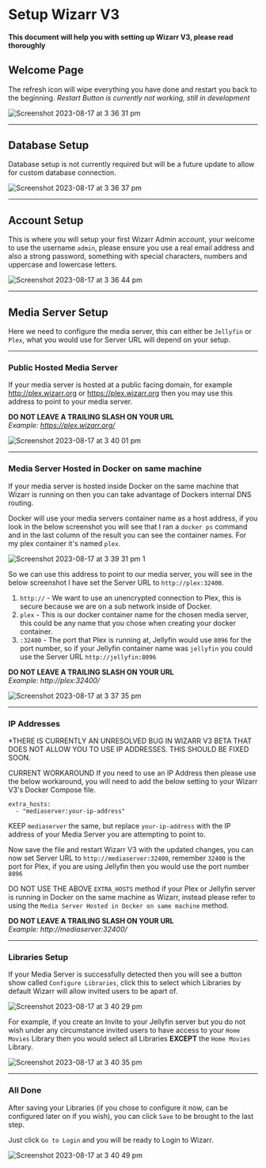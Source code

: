 # Setup Wizarr V3
#### This document will help you with setting up Wizarr V3, please read thoroughly

## Welcome Page
The refresh icon will wipe everything you have done and restart you back to the beginning.
*Restart Button is currently not working, still in development*

![Screenshot 2023-08-17 at 3 36 31 pm](https://github.com/wizarrrrr/wizarr/assets/16636012/495ee8cb-ece6-4d85-806d-538a87489eb7)

<hr>

## Database Setup
Database setup is not currently required but will be a future update to allow for custom database connection.

![Screenshot 2023-08-17 at 3 36 37 pm](https://github.com/wizarrrrr/wizarr/assets/16636012/c2eb3765-1546-48fe-8e47-b11b2a344cfd)

<hr>

## Account Setup
This is where you will setup your first Wizarr Admin account, your welcome to use the username `admin`, please ensure you use a real email address and also a strong password, something with special characters, numbers and uppercase and lowercase letters.

![Screenshot 2023-08-17 at 3 36 44 pm](https://github.com/wizarrrrr/wizarr/assets/16636012/b518e742-6a29-46ed-8ae4-c76af2edd5b7)

<hr>

## Media Server Setup
Here we need to configure the media server, this can either be `Jellyfin` or `Plex`, what you would use for Server URL will depend on your setup.

<hr>

### Public Hosted Media Server
If your media server is hosted at a public facing domain, for example http://plex.wizarr.org or https://plex.wizarr.org then you may use this address to point to your media server.

<strong>DO NOT LEAVE A TRAILING SLASH ON YOUR URL</strong><br>
<em>Example: https://plex.wizarr.org/</em>

![Screenshot 2023-08-17 at 3 40 01 pm](https://github.com/wizarrrrr/wizarr/assets/16636012/5d3304e2-2963-4519-b7a5-656b0fcf31de)

<hr>

### Media Server Hosted in Docker on same machine
If your media server is hosted inside Docker on the same machine that Wizarr is running on then you can take advantage of Dockers internal DNS routing.

Docker will use your media servers container name as a host address, if you look in the below screenshot you will see that I ran a `docker ps` command and in the last column of the result you can see the container names. For my plex container it's named `plex`.

![Screenshot 2023-08-17 at 3 39 31 pm 1](https://github.com/wizarrrrr/wizarr/assets/16636012/ad1829c2-f2dd-425b-9eb8-1319cb714603)

So we can use this address to point to our media server, you will see in the below screenshot I have set the Server URL to `http://plex:32400`.
1. `http://` - We want to use an unencrypted connection to Plex, this is secure because we are on a sub network inside of Docker.
2. `plex` - This is our docker container name for the chosen media server, this could be any name that you chose when creating your docker container.
3. `:32400` - The port that Plex is running at, Jellyfin would use `8096` for the port number, so if your Jellyfin container name was `jellyfin` you could use the Server URL `http://jellyfin:8096`

<strong>DO NOT LEAVE A TRAILING SLASH ON YOUR URL</strong><br>
<em>Example: http://plex:32400/</em>

![Screenshot 2023-08-17 at 3 37 35 pm](https://github.com/wizarrrrr/wizarr/assets/16636012/5d85d773-9329-427e-bad4-2a55ea70f7f7)

<hr>

### IP Addresses
*THERE IS CURRENTLY AN UNRESOLVED BUG IN WIZARR V3 BETA THAT DOES NOT ALLOW YOU TO USE IP ADDRESSES. THIS SHOULD BE FIXED SOON.

CURRENT WORKAROUND
If you need to use an IP Address then please use the below workaround, you will need to add the below setting to your Wizarr V3's Docker Compose file.

````
extra_hosts:
  - "mediaserver:your-ip-address"
````

KEEP `mediaserver` the same, but replace `your-ip-address` with the IP address of your Media Server you are attempting to point to.

Now save the file and restart Wizarr V3 with the updated changes, you can now set Server URL to `http://mediaserver:32400`, remember `32400` is the port for Plex, if you are using Jellyfin then you would use the port number `8096`

DO NOT USE THE ABOVE `EXTRA_HOSTS` method if your Plex or Jellyfin server is running in Docker on the same machine as Wizarr, instead please refer to using the `Media Server Hosted in Docker on same machine` method.

<strong>DO NOT LEAVE A TRAILING SLASH ON YOUR URL</strong><br>
<em>Example: http://mediaserver:32400/</em>

<hr>

### Libraries Setup
If your Media Server is successfully detected then you will see a button show called `Configure Libraries`, click this to select which Libraries by default Wizarr will allow invited users to be apart of.

![Screenshot 2023-08-17 at 3 40 29 pm](https://github.com/wizarrrrr/wizarr/assets/16636012/0e5fbac5-c11f-4be2-87c6-ec3a086ed385)

For example, if you create an Invite to your Jellyfin server but you do not wish under any circumstance invited users to have access to your `Home Movies` Library then you would select all Libraries <strong>EXCEPT</strong> the `Home Movies` Library.

![Screenshot 2023-08-17 at 3 40 35 pm](https://github.com/wizarrrrr/wizarr/assets/16636012/31bed2bf-deb9-42d8-8058-3ebbf9a9bf28)

<hr>

### All Done
After saving your Libraries (if you chose to configure it now, can be configured later on if you wish), you can click `Save` to be brought to the last step.

Just click `Go to Login` and you will be ready to Login to Wizarr.

![Screenshot 2023-08-17 at 3 40 49 pm](https://github.com/wizarrrrr/wizarr/assets/16636012/3116622d-1dec-499a-a2d3-c5dce9af74c4)
